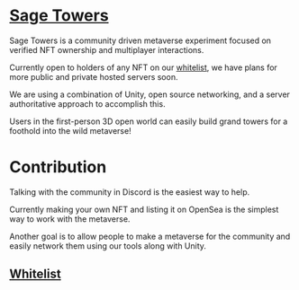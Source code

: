 # [Sage Towers](https://sagetowers.com)
Sage Towers is a community driven metaverse experiment focused on verified NFT ownership and multiplayer interactions.

Currently open to holders of any NFT on our [whitelist](https://github.com/Amazastrophic/Sage-Towers/blob/main/Whitelist.md), we have plans for more public and private hosted servers soon.

We are using a combination of Unity, open source networking, and a server authoritative approach to accomplish this.

Users in the first-person 3D open world can easily build grand towers for a foothold into the wild metaverse!

# Contribution
Talking with the community in Discord is the easiest way to help.

Currently making your own NFT and listing it on OpenSea is the simplest way to work with the metaverse.

Another goal is to allow people to make a metaverse for the community and easily network them using our tools along with Unity.

## [Whitelist](https://github.com/Amazastrophic/Sage-Towers/blob/main/Whitelist.md)
